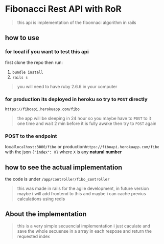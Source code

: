 # Fibonacci Rest API with RoR
>this api is implementation of the fibonnaci algorithm in rails 

## how to use

### for local if you want to test this api  
first clone the repo then run:

1) `bundle install` 
2) `rails s`

>you will need to have ruby 2.6.6 in your computer

### for production its deployed in heroku so try to `POST` directly
`https://fiboapi.herokuapp.com/fibo`

>the app will be sleeping in 24 hour so you maybe have to `POST` to it one time and wait
>2 min before it is fully awake then try to `POST` again

### POST to the endpoint 

local`localhost:3000/fibo` or production`https://fiboapi.herokuapp.com/fibo`
with the json `{"index": X}`
where `X` is any **natural number**

## how to see the actual implementation

the code is under 
`/app/controller/fibo_controller`
>this was made in rails for the agile development, in future version maybe i will add frontend to this and maybe i can cache previus calculations using redis

## About the implementation 

>this is a very simple secuencial implementation i just caculate and save the whole secuense in
>a array in each respose and return the requested index
